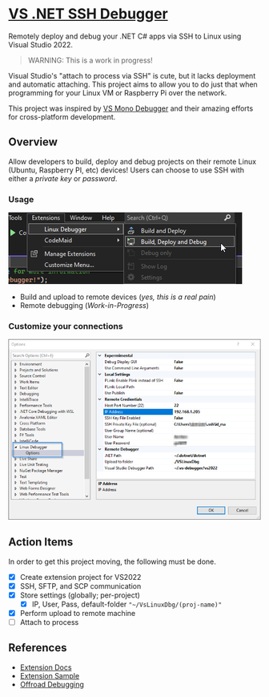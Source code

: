# [VS .NET SSH Debugger](https://github.com/SuessLabs/RemoteDebug.git)

Remotely deploy and debug your .NET C# apps via SSH to Linux using Visual Studio 2022.

> WARNING: This is a work in progress!

Visual Studio's "attach to process via SSH" is cute, but it lacks deployment and automatic attaching. This project aims to allow you to do just that when programming for your Linux VM or Raspberry Pi over the network.

This project was inspired by [VS Mono Debugger](https://github.com/GordianDotNet/VSMonoDebugger) and their amazing efforts for cross-platform development.

## Overview

Allow developers to build, deploy and debug projects on their remote Linux (Ubuntu, Raspberry PI, etc) devices! Users can choose to use SSH with either a _private key_ or _password_.

### Usage

![VS Menu](docs/ScreenShot-MenuItems.png)

* Build and upload to remote devices (_yes, this is a real pain_)
* Remote debugging (_Work-in-Progress_)

### Customize your connections

![Tools Options](docs/ScreenShot-ToolsOptions.png)

## Action Items

In order to get this project moving, the following must be done.

* [X] Create extension project for VS2022
* [X] SSH, SFTP, and SCP communication
* [X] Store settings (globally; per-project)
  * [X] IP, User, Pass, default-folder `"~/VsLinuxDbg/(proj-name)"`
* [X] Perform upload to remote machine
* [ ] Attach to process

## References

* [Extension Docs](https://docs.microsoft.com/en-us/visualstudio/extensibility/creating-a-settings-category?view=vs-2022)
* [Extension Sample](https://github.com/microsoft/VSSDK-Extensibility-Samples/tree/master/Options)
* [Offroad Debugging](https://github.com/Microsoft/MIEngine/wiki/Offroad-Debugging-of-.NET-Core-on-Linux---OSX-from-Visual-Studio)